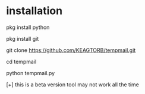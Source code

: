 # installation 

pkg install python 

pkg install git 

git clone https://github.com/KEAGTORB/tempmail.git

cd tempmail

python tempmail.py 

[+] this is a beta version tool may not work all the time 
